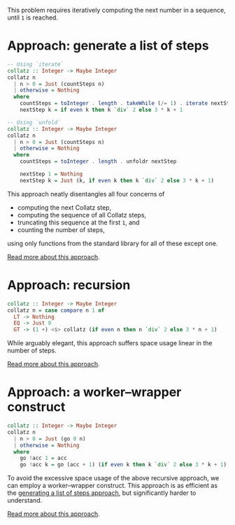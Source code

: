 This problem requires iteratively computing the next number in a sequence, until `1` is reached.


# Approach: generate a list of steps

```haskell
-- Using `iterate`
collatz :: Integer -> Maybe Integer
collatz n
  | n > 0 = Just (countSteps n)
  | otherwise = Nothing
  where
    countSteps = toInteger . length . takeWhile (/= 1) . iterate nextStep
    nextStep k = if even k then k `div` 2 else 3 * k + 1

-- Using `unfold`
collatz :: Integer -> Maybe Integer
collatz n
  | n > 0 = Just (countSteps n)
  | otherwise = Nothing
  where
    countSteps = toInteger . length . unfoldr nextStep

    nextStep 1 = Nothing
    nextStep k = Just (k, if even k then k `div` 2 else 3 * k + 1)
```

This approach neatly disentangles all four concerns of

- computing the next Collatz step,
- computing the sequence of all Collatz steps,
- truncating this sequence at the first `1`, and
- counting the number of steps,

using only functions from the standard library for all of these except one.

[Read more about this approach][list-of-steps].


# Approach: recursion

```haskell
collatz :: Integer -> Maybe Integer
collatz n = case compare n 1 of
  LT -> Nothing
  EQ -> Just 0
  GT -> (1 +) <$> collatz (if even n then n `div` 2 else 3 * n + 1)
```

While arguably elegant, this approach suffers space usage linear in the number of steps.

[Read more about this approach][recursion].


# Approach: a worker&ndash;wrapper construct

```haskell
collatz :: Integer -> Maybe Integer
collatz n
  | n > 0 = Just (go 0 n)
  | otherwise = Nothing
  where
    go !acc 1 = acc
    go !acc k = go (acc + 1) (if even k then k `div` 2 else 3 * k + 1)
```

To avoid the excessive space usage of the above recursive approach, we can employ a worker&ndash;wrapper construct.
This approach is as efficient as the [generating a list of steps approach][list-of-steps], but significantly harder to understand.

[Read more about this approach][worker-wrapper].


[list-of-steps]:
    https://exercism.org/tracks/haskell/exercises/collatz-conjecture/approaches/list-of-steps
    "Approach: generate a list of steps"
[recursion]:
    https://exercism.org/tracks/haskell/exercises/collatz-conjecture/approaches/recursion
    "Approach: recurse by hand"
[worker-wrapper]:
    https://exercism.org/tracks/haskell/exercises/collatz-conjecture/approaches/worker-wrapper
    "Approach: use a worker&ndash;wrapper construct"
